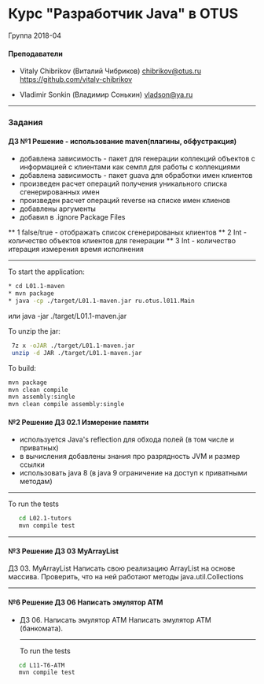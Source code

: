 # Курс "Разработчик Java" в OTUS
Группа 2018-04


#### Преподаватели
* Vitaly Chibrikov (Виталий Чибриков)
chibrikov@otus.ru
https://github.com/vitaly-chibrikov

* Vladimir Sonkin (Владимир Сонькин)
vladson@ya.ru

---

### Задания

#### ДЗ №1 Решение - использование maven(плагины, обфустракция)
 * добавлена зависимость - пакет для генерации коллекций объектов с информацией с клиентами как семпл для работы с коллекциями
 * добавлена зависимость - пакет guava для обработки имен клиентов
 * произведен расчет операций получения уникального списка сгенерированных имен
 * произведен расчет операций reverse на списке имен клиенов
 * добавлены аргументы 
 * добавил в .ignore Package Files 
 
** 1 false/true - отображать список сгенерированых клиентов
** 2 Int  - количество объектов клиентов для генерации
** 3 Int  - количество итерация измерения время исполнения
 
 
 ---

 To start the application:
 ```sh
 * cd L01.1-maven
 * mvn package
 * java -cp ./target/L01.1-maven.jar ru.otus.l011.Main
  ```
 или java -jar ./target/L01.1-maven.jar 
 
 
 To unzip the jar:
```sh
 7z x -oJAR ./target/L01.1-maven.jar
 unzip -d JAR ./target/L01.1-maven.jar
```

 To build:
 ```sh
 mvn package
 mvn clean compile
 mvn assembly:single
 mvn clean compile assembly:single
 ```
 
 #### №2 Решение ДЗ 02.1 Измерение памяти
  * используется Java's reflection для обхода полей (в том числе и приватных)
  * в вычисления добавлены знания про разрядность JVM и размер ссылки
  * использовать java 8 (в java 9 ограничение на доступ к приватными методам)
 
  ---
   To run the tests
```sh
   cd L02.1-tutors 
   mvn compile test   
```
 
 ---
  #### №3 Решение ДЗ 03 MyArrayList
  
  ДЗ 03. MyArrayList
  Написать свою реализацию ArrayList на основе массива. 
  Проверить, что на ней работают методы java.util.Collections

 ---
  #### №6 Решение ДЗ 06 Написать эмулятор АТМ
    
  * ДЗ 06. Написать эмулятор АТМ
  Написать эмулятор АТМ (банкомата).
 
    ---
     To run the tests
  ```sh
     cd L11-T6-ATM  
     mvn compile test   
  ```